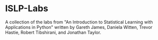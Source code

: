 # ISLP-Labs
A collection of the labs from "An Introduction to Statistical Learning with Applications in Python" written by Gareth James, Daniela Witten, Trevor Hastie, Robert Tibshirani, and Jonathan Taylor.
